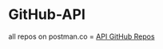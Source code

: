 # GitHub-API
 
 all repos on postman.co = <a href="https://api.github.com/users/Raqueldelamer/repos" target="blank">API GitHub Repos</a>
